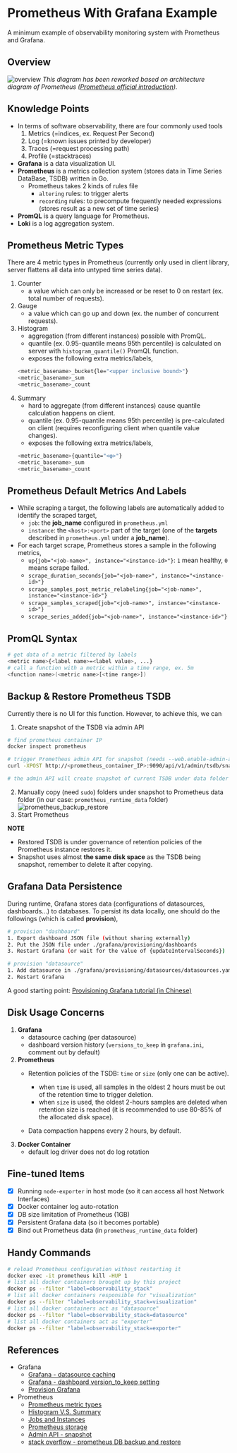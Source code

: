 # Prometheus With Grafana Example
A minimum example of observability monitoring system with Prometheus and Grafana.

## Overview
![overview](./doc/overview.png)
*This diagram has been reworked based on architecture diagram of Prometheus ([Prometheus official introduction](https://prometheus.io/docs/introduction/overview/#architecture)).*

## Knowledge Points
- In terms of software observability, there are four commonly used tools
    1. Metrics (=indices, ex. Request Per Second)
    2. Log (=known issues printed by developer)
    3. Traces (=request processing path)
    4. Profile (=stacktraces)
- **Grafana** is a data visualization UI.
- **Prometheus** is a metrics collection system (stores data in Time Series DataBase, TSDB) written in Go.
    - Prometheus takes 2 kinds of rules file
        - `altering` rules: to trigger alerts
        - `recording` rules: to precompute frequently needed expressions (stores result as a new set of time series)
- **PromQL** is a query language for Prometheus.
- **Loki** is a log aggregation system.

## Prometheus Metric Types
There are 4 metric types in Prometheus (currently only used in client library, server flattens all data into untyped time series data).
1. Counter
    - a value which can only be increased or be reset to 0 on restart (ex. total number of requests).
2. Gauge
    - a value which can go up and down (ex. the number of concurrent requests).
3. Histogram
    - aggregation (from different instances) possible with PromQL.
    - quantile (ex. 0.95-quantile means 95th percentile) is calculated on server with `histogram_quantile()` PromQL function.
    - exposes the following extra metrics/labels,
    ```bash
    <metric_basename>_bucket{le="<upper inclusive bound>"}
    <metric_basename>_sum
    <metric_basename>_count
    ```
4. Summary
    - hard to aggregate (from different instances) cause quantile calculation happens on client.
    - quantile (ex. 0.95-quantile means 95th percentile) is pre-calculated on client (requires reconfiguring client when quantile value changes).
    - exposes the following extra metrics/labels,
    ```bash
    <metric_basename>{quantile="<φ>"}
    <metric_basename>_sum
    <metric_basename>_count
    ```

## Prometheus Default Metrics And Labels
- While scraping a target, the following labels are automatically added to identify the scraped target,
    - `job`: the **job_name** configured in `prometheus.yml`
    - `instance`: the `<host>:<port>` part of the target (one of the **targets** described in `prometheus.yml` under a **job_name**).
- For each target scrape, Prometheus stores a sample in the following metrics,
    - `up{job="<job-name>", instance="<instance-id>"}`: `1` mean healthy, `0` means scrape failed.
    - `scrape_duration_seconds{job="<job-name>", instance="<instance-id>"}`
    - `scrape_samples_post_metric_relabeling{job="<job-name>", instance="<instance-id>"}`
    - `scrape_samples_scraped{job="<job-name>", instance="<instance-id>"}`
    - `scrape_series_added{job="<job-name>", instance="<instance-id>"}`

## PromQL Syntax
```bash
# get data of a metric filtered by labels
<metric name>{<label name>=<label value>, ...}
# call a function with a metric within a time range, ex. 5m
<function name>(<metric name>[<time range>])
```

## Backup & Restore Prometheus TSDB
Currently there is no UI for this function. However, to achieve this, we can
1. Create snapshot of the TSDB via admin API
```bash
# find prometheus container IP
docker inspect prometheus

# trigger Prometheus admin API for snapshot (needs --web.enable-admin-api flag to be set)
curl -XPOST http://<prometheus_container_IP>:9090/api/v1/admin/tsdb/snapshot

# the admin API will create snapshot of current TSDB under data folder (for example, in our case: ./prometheus_runtime_data/snapshots/20250117T054020Z-3f530cc0f386edcf)
```
2. Manually copy (need `sudo`) folders under snapshot to Prometheus data folder (in our case: `prometheus_runtime_data` folder)
![prometheus_backup_restore](./doc/prometheus_backup_restore.png)
3. Start Prometheus

**NOTE**
- Restored TSDB is under governance of retention policies of the Prometheus instance restores it.
- Snapshot uses almost **the same disk space** as the TSDB being snapshot, remember to delete it after copying.

## Grafana Data Persistence
During runtime, Grafana stores data (configurations of datasources, dashboards...) to databases. To persist its data locally, one should do the followings (which is called **provision**),
```bash
# provision "dashboard"
1. Export dashboard JSON file (without sharing externally)
2. Put the JSON file under ./grafana/provisioning/dashboards
3. Restart Grafana (or wait for the value of {updateIntervalSeconds})

# provision "datasource"
1. Add datasource in ./grafana/provisioning/datasources/datasources.yaml
2. Restart Grafana
```
A good starting point: [Provisioning Grafana tutorial (in Chinese)](https://ithelp.ithome.com.tw/m/articles/10295816)

## Disk Usage Concerns
1. **Grafana**
    - datasource caching (per datasource)
    - dashboard version history (`versions_to_keep` in `grafana.ini`, comment out by default)
2. **Prometheus**
    - Retention policies of the TSDB: `time` or `size` (only one can be active).
        - when `time` is used, all samples in the oldest 2 hours must be out of the retention time to trigger deletion.
        - when `size` is used, the oldest 2-hours samples are deleted when retention size is reached (it is recommended to use 80-85% of the allocated disk space).
        
    - Data compaction happens every 2 hours, by default.
3. **Docker Container**
    - default log driver does not do log rotation

## Fine-tuned Items
- [x] Running `node-exporter` in host mode (so it can access all host Network Interfaces)
- [x] Docker container log auto-rotation
- [x] DB size limitation of Prometheus (1GB)
- [x] Persistent Grafana data (so it becomes portable)
- [x] Bind out Prometheus data (in `prometheus_runtime_data` folder)

## Handy Commands
```bash
# reload Prometheus configuration without restarting it
docker exec -it prometheus kill -HUP 1
# list all docker containers brought up by this project
docker ps --filter "label=observability_stack"
# list all docker containers responsible for "visualization"
docker ps --filter "label=observability_stack=visualization"
# list all docker containers act as "datasource"
docker ps --filter "label=observability_stack=datasource"
# list all docker containers act as "exporter"
docker ps --filter "label=observability_stack=exporter"
```

## References
- Grafana
    - [Grafana - datasource caching](https://grafana.com/docs/grafana/latest/administration/data-source-management/#query-and-resource-caching)
    - [Grafana - dashboard version_to_keep setting](https://grafana.com/docs/grafana/latest/setup-grafana/configure-grafana/#dashboards)
    - [Provision Grafana](https://grafana.com/docs/grafana/latest/administration/provisioning/)
- Prometheus
    - [Prometheus metric types](https://prometheus.io/docs/concepts/metric_types/#metric-types)
    - [Histogram V.S. Summary](https://prometheus.io/docs/practices/histograms/)
    - [Jobs and Instances](https://prometheus.io/docs/concepts/jobs_instances/)
    - [Prometheus storage](https://prometheus.io/docs/prometheus/latest/storage/)
    - [Admin API - snapshot](https://prometheus.io/docs/prometheus/latest/querying/api/#tsdb-admin-apis)
    - [stack overflow - prometheus DB backup and restore](https://stackoverflow.com/questions/67608379/backup-and-restore-prometheus-metrics)
